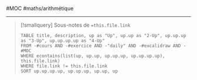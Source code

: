 #MOC #maths/arithmétique 

----

> [!smallquery] Sous-notes de `=this.file.link`
> ```dataview
> TABLE title, description, up as "Up", up.up as "2-Up", up.up.up as "3-Up", up.up.up.up as "4-Up"
> FROM -#cours AND -#exercice AND -"daily" AND -#excalidraw AND -#MOC
> WHERE econtains(list(up, up.up, up.up.up, up.up.up.up), this.file.link)
> WHERE file.link != this.file.link
> SORT up.up.up.up, up.up.up, up.up, up
> ```

